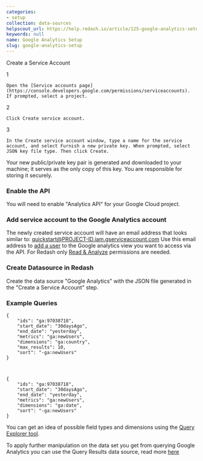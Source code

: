 ```yaml
---
categories:
- setup
collection: data-sources
helpscout_url: https://help.redash.io/article/125-google-analytics-setup
keywords: null
name: Google Analytics Setup
slug: google-analytics-setup
---
```

Create a Service Account

1

    Open the [Service accounts page](https://console.developers.google.com/permissions/serviceaccounts). If prompted, select a project. 
2

    Click Create service account. 
3

    In the Create service account window, type a name for the service account, and select Furnish a new private key. When prompted, select JSON key file type. Then click Create.

Your new public/private key pair is generated and downloaded to your machine;
it serves as the only copy of this key. You are responsible for storing it
securely.

### Enable the API

You will need to enable "Analytics API" for your Google Cloud project.

### Add service account to the Google Analytics account

The newly created service account will have an email address that looks
similar to: quickstart@PROJECT-ID.iam.gserviceaccount.com Use this email
address to  [add a user](https://support.google.com/analytics/answer/1009702)
to the Google analytics view you want to access via the API. For Redash only
[Read & Analyze](https://support.google.com/analytics/answer/2884495)
permissions are needed.

### Create Datasource in Redash

Create the data source "Google Analytics" with the JSON file generated in the
"Create a Service Account" step.

### Example Queries

    
    
    {
    	"ids": "ga:97038718",
    	"start_date": "30daysAgo",
    	"end_date": "yesterday",
    	"metrics": "ga:newUsers",
    	"dimensions": "ga:country",
    	"max_results": 10,
    	"sort": "-ga:newUsers"
    }
    
    
    
    {
    	"ids": "ga:97038718",
    	"start_date": "30daysAgo",
    	"end_date": "yesterday",
    	"metrics": "ga:newUsers",
    	"dimensions": "ga:date",
    	"sort": "-ga:newUsers"
    }
    

You can get an idea of possible field types and dimensions using the  [Query
Explorer tool](https://ga-dev-tools.appspot.com/query-explorer/).

To apply further manipulation on the data set you get from querying Google
Analytics you can use the Query Results data source, read more
[here](https://redash.io/help/queries/using-datasets-as-data-sources.html)


